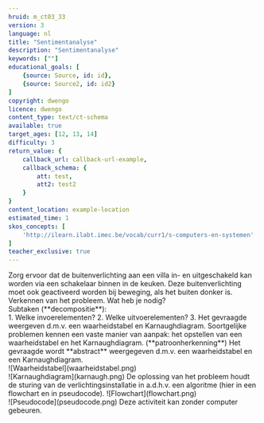 ```yaml
---
hruid: m_ct03_33
version: 3
language: nl
title: "Sentimentanalyse"
description: "Sentimentanalyse"
keywords: [""]
educational_goals: [
    {source: Source, id: id}, 
    {source: Source2, id: id2}
]
copyright: dwengo
licence: dwengo
content_type: text/ct-schema
available: true
target_ages: [12, 13, 14]
difficulty: 3
return_value: {
    callback_url: callback-url-example,
    callback_schema: {
        att: test,
        att2: test2
    }
}
content_location: example-location
estimated_time: 1
skos_concepts: [
    'http://ilearn.ilabt.imec.be/vocab/curr1/s-computers-en-systemen'
]
teacher_exclusive: true
---
```


<context>
Zorg ervoor dat de buitenverlichting aan een villa in- en uitgeschakeld kan worden via een schakelaar binnen in de keuken. Deze buitenverlichting moet ook geactiveerd worden bij beweging, als het buiten donker is.   
</div>
</context>
<decomposition>
Verkennen van het probleem. Wat heb je nodig? <br> Subtaken (**decompositie**):<br>
1. Welke invoerelementen?
2. Welke uitvoerelementen?
3. Het gevraagde weergeven d.m.v. een waarheidstabel en Karnaughdiagram. 
</decomposition>
<patternRecognition>
Soortgelijke problemen kennen een vaste manier van aanpak: het opstellen van een waarheidstabel en het Karnaughdiagram. (**patroonherkenning**)
</patternRecognition>
<abstraction>
Het gevraagde wordt **abstract** weergegeven d.m.v. een waarheidstabel en een Karnaughdiagram.<br>
![Waarheidstabel](waarheidstabel.png)  <br>
![Karnaughdiagram](karnaugh.png)
</abstraction>
<algorithms>
De oplossing van het probleem houdt de sturing van de verlichtingsinstallatie in a.d.h.v. een algoritme (hier in een flowchart en in pseudocode).
![Flowchart](flowchart.png)<br>
![Pseudocode](pseudocode.png)
</algorithms>
<implementation>
Deze activiteit kan zonder computer gebeuren.
</implementation>


